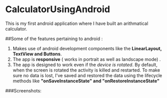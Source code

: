 # CalculatorUsingAndroid
This is my first android application where I have built an arithmatical calculator.

##Some of the features pertaining to android : 
1. Makes use of android development components like the **LinearLayout, TextView and Buttons**.
2. The app is **responsive** ( works in portrait as well as landscape mode) .
3. The app is designed to work even if the *device is rotated*. 
By default, when the screen is rotated the activity is killed and restarted. 
To make sure no data is lost, I've saved and restored the data using the lifecycle methods like **"onSaveInstanceState" and "onRestoreInstanceState"**

###Screenshots:

